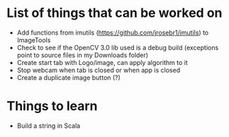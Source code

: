 # List of things that can be worked on
* Add functions from imutils (https://github.com/jrosebr1/imutils) to ImageTools
* Check to see if the OpenCV 3.0 lib used is a debug build (exceptions point to source files in my Downloads folder)
* Create start tab with Logo/image, can apply algorithm to it
* Stop webcam when tab is closed or when app is closed
* Create a duplicate image button (?)
# Things to learn
* Build a string in Scala